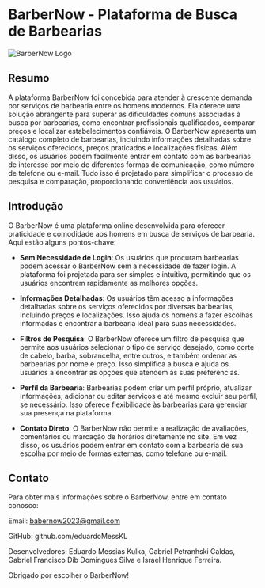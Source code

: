 # BarberNow - Plataforma de Busca de Barbearias

![BarberNow Logo](https://i.imgur.com/7B8oKMs.png)

## Resumo

A plataforma BarberNow foi concebida para atender à crescente demanda por serviços de barbearia entre os homens modernos. Ela oferece uma solução abrangente para superar as dificuldades comuns associadas à busca por barbearias, como encontrar profissionais qualificados, comparar preços e localizar estabelecimentos confiáveis. O BarberNow apresenta um catálogo completo de barbearias, incluindo informações detalhadas sobre os serviços oferecidos, preços praticados e localizações físicas. Além disso, os usuários podem facilmente entrar em contato com as barbearias de interesse por meio de diferentes formas de comunicação, como número de telefone ou e-mail. Tudo isso é projetado para simplificar o processo de pesquisa e comparação, proporcionando conveniência aos usuários.

## Introdução

O BarberNow é uma plataforma online desenvolvida para oferecer praticidade e comodidade aos homens em busca de serviços de barbearia. Aqui estão alguns pontos-chave:

- **Sem Necessidade de Login**: Os usuários que procuram barbearias podem acessar o BarberNow sem a necessidade de fazer login. A plataforma foi projetada para ser simples e intuitiva, permitindo que os usuários encontrem rapidamente as melhores opções.

- **Informações Detalhadas**: Os usuários têm acesso a informações detalhadas sobre os serviços oferecidos por diversas barbearias, incluindo preços e localizações. Isso ajuda os homens a fazer escolhas informadas e encontrar a barbearia ideal para suas necessidades.

- **Filtros de Pesquisa**: O BarberNow oferece um filtro de pesquisa que permite aos usuários selecionar o tipo de serviço desejado, como corte de cabelo, barba, sobrancelha, entre outros, e também ordenar as barbearias por nome e preço. Isso simplifica a busca e ajuda os usuários a encontrar as opções que atendem às suas preferências.

- **Perfil da Barbearia**: Barbearias podem criar um perfil próprio, atualizar informações, adicionar ou editar serviços e até mesmo excluir seu perfil, se necessário. Isso oferece flexibilidade às barbearias para gerenciar sua presença na plataforma.

- **Contato Direto**: O BarberNow não permite a realização de avaliações, comentários ou marcação de horários diretamente no site. Em vez disso, os usuários podem entrar em contato com a barbearia de sua escolha por meio de formas externas, como telefone ou e-mail.

## Contato
Para obter mais informações sobre o BarberNow, entre em contato conosco:

Email: babernow2023@gmail.com

GitHub: github.com/eduardoMessKL

Desenvolvedores: Eduardo Messias Kulka, Gabriel Petranhski Caldas, Gabriel Francisco Dib Domingues Silva e Israel Henrique Ferreira.

Obrigado por escolher o BarberNow!

